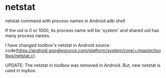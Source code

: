 netstat
=======

netstat command with process names in Android adb shell

If the uid is 0 or 1000, its process name will be 'system' and shared uid has many process names.

I have changed toolbox's netstat in Android source code(https://android.googlesource.com/platform/system/core/+/master/toolbox/netstat.c).

UPDATE: The netstat in toolbox was removed in Android. But, new netstat is used in toybox.
